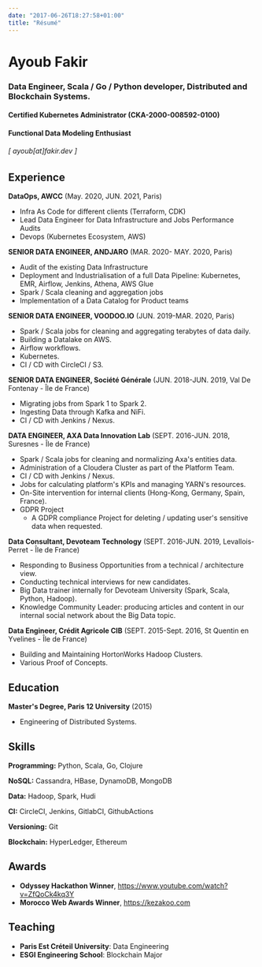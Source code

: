 ```yaml
---
date: "2017-06-26T18:27:58+01:00"
title: "Résumé"
---
```

Ayoub Fakir
======

### Data Engineer, Scala / Go / Python developer, Distributed and Blockchain Systems. 
#### Certified Kubernetes Administrator (CKA-2000-008592-0100)
#### Functional Data Modeling Enthusiast
###### [ ayoub[at]fakir.dev ]



Experience
---------
**DataOps, AWCC** (May. 2020, JUN. 2021, Paris)
- Infra As Code for different clients (Terraform, CDK)
- Lead Data Engineer for Data Infrastructure and Jobs Performance Audits
- Devops (Kubernetes Ecosystem, AWS)

**SENIOR DATA ENGINEER, ANDJARO** (MAR. 2020- MAY. 2020, Paris)
- Audit of the existing Data Infrastructure
- Deployment and Industrialisation of a full Data Pipeline: Kubernetes, EMR, Airflow, Jenkins, Athena, AWS Glue
- Spark / Scala cleaning and aggregation jobs
- Implementation of a Data Catalog for Product teams


**SENIOR DATA ENGINEER, VOODOO.IO** (JUN. 2019-MAR. 2020, Paris)

- Spark / Scala jobs for cleaning and aggregating terabytes of data daily.
- Building a Datalake on AWS.
- Airflow workflows.
- Kubernetes.
- CI / CD with CircleCI / S3.

**SENIOR DATA ENGINEER, Société Générale** (JUN. 2018-JUN. 2019, Val De Fontenay - Île de France)

- Migrating jobs from Spark 1 to Spark 2.
- Ingesting Data through Kafka and NiFi.
- CI / CD with Jenkins / Nexus.

**DATA ENGINEER, AXA Data Innovation Lab** (SEPT. 2016-JUN. 2018, Suresnes - Île de France)

- Spark / Scala jobs for cleaning and normalizing Axa's entities data.
- Administration of a Cloudera Cluster as part of the Platform Team.
- CI / CD with Jenkins / Nexus.
- Jobs for calculating platform's KPIs and managing YARN's resources.
- On-Site intervention for internal clients (Hong-Kong, Germany, Spain, France).
- GDPR Project
  - A GDPR compliance Project for deleting / updating user's sensitive data when requested.

**Data Consultant, Devoteam Technology** (SEPT. 2016-JUN. 2019, Levallois-Perret - Île de France)

- Responding to Business Opportunities from a technical / architecture view.
- Conducting technical interviews for new candidates.
- Big Data trainer internally for Devoteam University (Spark, Scala, Python, Hadoop).
- Knowledge Community Leader: producing articles and content in our internal social network about the Big Data topic.

**Data Engineer, Crédit Agricole CIB** (SEPT. 2015-Sept. 2016, St Quentin en Yvelines - Île de France)

- Building and Maintaining HortonWorks Hadoop Clusters.
- Various Proof of Concepts.

Education
---------

**Master's Degree, Paris 12 University** (2015)

- Engineering of Distributed Systems.

Skills
------

**Programming:** Python, Scala, Go, Clojure

**NoSQL:** Cassandra, HBase, DynamoDB, MongoDB

**Data:** Hadoop, Spark, Hudi

**CI:** CircleCI, Jenkins, GitlabCI, GithubActions

**Versioning:** Git

**Blockchain:** HyperLedger, Ethereum

Awards
------

- **Odyssey Hackathon Winner**, https://www.youtube.com/watch?v=ZfQoCk4kq3Y
- **Morocco Web Awards Winner**, https://kezakoo.com

Teaching
------

- **Paris Est Créteil University**: Data Engineering
- **ESGI Engineering School**: Blockchain Major
